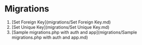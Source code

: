 # Migrations

1. [Set Foreign Key](migrations/Set Foreign Key.md)
1. [Set Unique Key](migrations/Set Unique Key.md)
1. [Sample migrations.php with auth and app](migrations/Sample migrations.php with auth and app.md)
